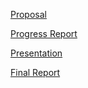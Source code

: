 [Proposal](https://docs.google.com/document/d/11OEQjbEwaFKcRA_YmE3GiJC5B9YL5kNejeFd9Hl-hZM/edit?usp=sharing)

[Progress Report](https://docs.google.com/document/d/1PIOrkfVKtKqx-Z_oiN0r5IlwHhsJZUT9SDASg683PHc/edit?usp=sharing)

[Presentation](https://docs.google.com/presentation/d/1YQCWTdbjWD0bv56h22vbIxBLVVu6zukJnHINWnC1bZk/edit?usp=sharing)

[Final Report](https://docs.google.com/document/d/1xvzWeugi7VuvDNOQFpgXN53DJJpiPmNyIgL9xikXAGY/edit?usp=sharing)
